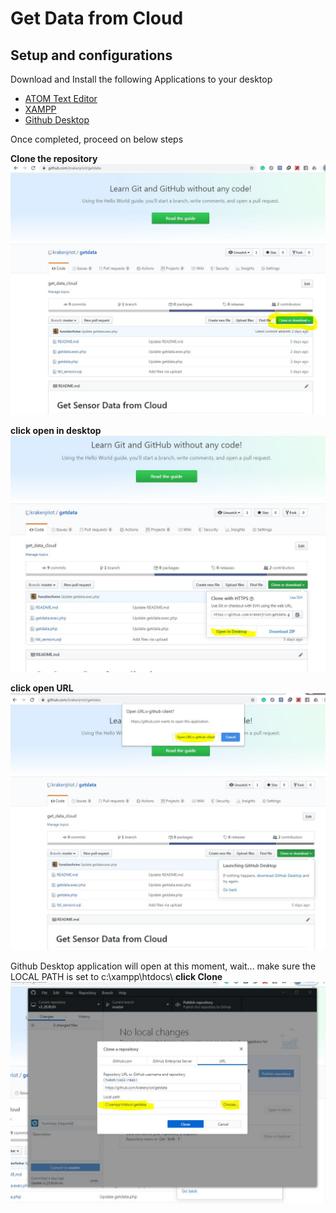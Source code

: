# Get Data from Cloud

## Setup and configurations

Download and Install the following Applications to your desktop
* <a href="https://atom.io/">ATOM Text Editor</a>
* <a href="https://www.apachefriends.org/index.html">XAMPP</a>
* <a href="https://desktop.github.com/">Github Desktop</a>

Once completed, proceed on below steps 


**Clone the repository**
<img src="https://github.com/krakenjriot/images/blob/master/7.JPG" width=800 />

**click open in desktop**
<img src="https://github.com/krakenjriot/images/blob/master/8.JPG" width=800 />

**click open URL**
<img src="https://github.com/krakenjriot/images/blob/master/9.JPG" width=800 />

Github Desktop application will open at this moment, wait...
make sure the LOCAL PATH is set to c:\xampp\htdocs\ 
**click Clone**
<img src="https://github.com/krakenjriot/images/blob/master/10.JPG" width=800 />

